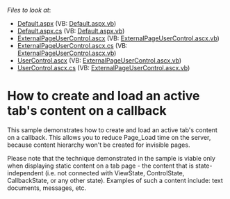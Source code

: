 <!-- default file list -->
*Files to look at*:

* [Default.aspx](./CS/Default.aspx) (VB: [Default.aspx.vb](./VB/Default.aspx.vb))
* [Default.aspx.cs](./CS/Default.aspx.cs) (VB: [Default.aspx.vb](./VB/Default.aspx.vb))
* [ExternalPageUserControl.ascx](./CS/ExternalPageUserControl.ascx) (VB: [ExternalPageUserControl.ascx.vb](./VB/ExternalPageUserControl.ascx.vb))
* [ExternalPageUserControl.ascx.cs](./CS/ExternalPageUserControl.ascx.cs) (VB: [ExternalPageUserControl.ascx.vb](./VB/ExternalPageUserControl.ascx.vb))
* [UserControl.ascx](./CS/UserControl.ascx) (VB: [ExternalPageUserControl.ascx.vb](./VB/ExternalPageUserControl.ascx.vb))
* [UserControl.ascx.cs](./CS/UserControl.ascx.cs) (VB: [ExternalPageUserControl.ascx.vb](./VB/ExternalPageUserControl.ascx.vb))
<!-- default file list end -->
# How to create and load an active tab's content on a callback


<p>This sample demonstrates how to create and load an active tab's content on a callback. This allows you to reduce Page_Load time on the server, because content hierarchy won't be created for invisible pages.</p><p>Please note that the technique demonstrated in the sample is viable only when displaying static content on a tab page - the content that is state-independent (i.e. not connected with ViewState, ControlState, CallbackState, or any other state). Examples of such a content include: text documents, messages, etc.</p>

<br/>


